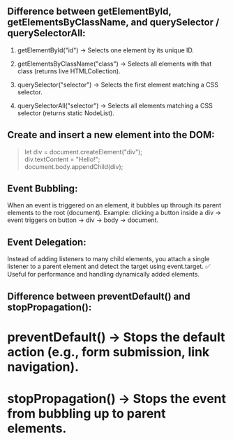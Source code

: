 ## Difference between getElementById, getElementsByClassName, and querySelector / querySelectorAll:
1. getElementById("id") → Selects one element by its unique ID.

2. getElementsByClassName("class") → Selects all elements with that class (returns live HTMLCollection).

3. querySelector("selector") → Selects the first element matching a CSS selector.

4. querySelectorAll("selector") → Selects all elements matching a CSS selector (returns static NodeList).


## Create and insert a new element into the DOM: 

> let div = document.createElement("div");  
div.textContent = "Hello!";  
document.body.appendChild(div);  


## Event Bubbling:
When an event is triggered on an element, it bubbles up through its parent elements to the root (document). Example: clicking a button inside a div → event triggers on button → div → body → document.


## Event Delegation:
Instead of adding listeners to many child elements, you attach a single listener to a parent element and detect the target using event.target.
✅ Useful for performance and handling dynamically added elements.


## Difference between preventDefault() and stopPropagation():

# preventDefault() → Stops the default action (e.g., form submission, link navigation).

# stopPropagation() → Stops the event from bubbling up to parent elements.